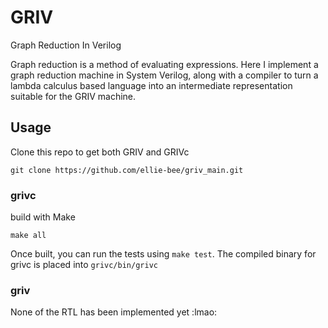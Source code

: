 # GRIV
Graph Reduction In Verilog

Graph reduction is a method of evaluating expressions.  Here I implement a graph reduction machine in System Verilog, along with a compiler to turn a lambda calculus based language into an intermediate representation suitable for the GRIV machine.

## Usage

Clone this repo to get both GRIV and GRIVc
```shell
git clone https://github.com/ellie-bee/griv_main.git
```

### grivc
build with Make
```shell
make all
```
Once built, you can run the tests using `make test`.  The compiled binary for grivc is placed into `grivc/bin/grivc`

### griv
None of the RTL has been implemented yet :lmao:
